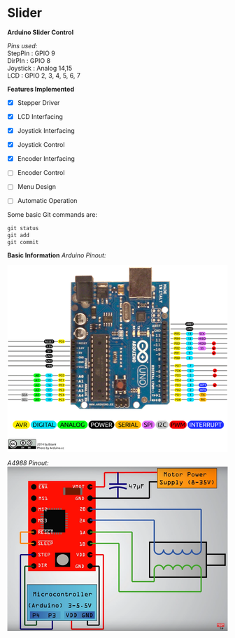 # Slider
**Arduino Slider Control**


_Pins used:_  <br />
StepPin : GPIO 9  <br />
DirPIn  : GPIO 8   <br />
Joystick : Analog 14,15  <br />
LCD : GPIO 2, 3, 4, 5, 6, 7  <br />

**Features Implemented**

- [x] Stepper Driver
- [x] LCD Interfacing
- [x] Joystick Interfacing
- [x] Joystick Control
- [x] Encoder Interfacing
- [ ] Encoder Control
- [ ] Menu Design
- [ ] Automatic Operation 


Some basic Git commands are:
```
git status
git add
git commit
```
**Basic Information**
_Arduino Pinout:_

![alt text](https://github.com/umerbanday/slider/blob/main/images/Arduino-Uno-Pin-Diagram.png?raw=true) <br />

_A4988 Pinout:_
![alt text](https://github.com/umerbanday/slider/blob/main/images/A4988%20Diagram.png?raw=true)


